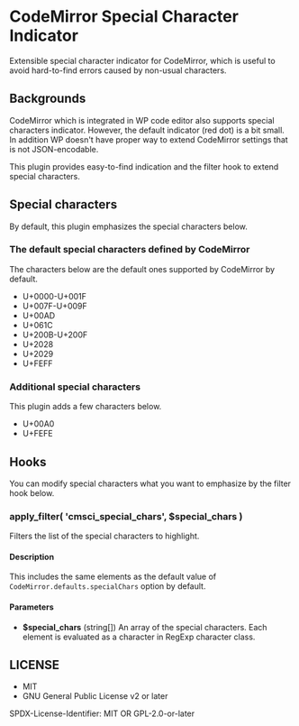 # CodeMirror Special Character Indicator

Extensible special character indicator for CodeMirror, which is useful to avoid hard-to-find errors caused by non-usual characters.

## Backgrounds

CodeMirror which is integrated in WP code editor also supports special characters indicator.
However, the default indicator (red dot) is a bit small. In addition WP doesn't have proper way to extend CodeMirror settings that is not JSON-encodable.

This plugin provides easy-to-find indication and the filter hook to extend special characters.

## Special characters

By default, this plugin emphasizes the special characters below.

### The default special characters defined by CodeMirror

The characters below are the default ones supported by CodeMirror by default.

* U+0000-U+001F
* U+007F-U+009F
* U+00AD
* U+061C
* U+200B-U+200F
* U+2028
* U+2029
* U+FEFF

### Additional special characters

This plugin adds a few characters below.

* U+00A0
* U+FEFE

## Hooks

You can modify special characters what you want to emphasize by the filter hook below.

### apply_filter( 'cmsci_special_chars', $special_chars )

Filters the list of the special characters to highlight.

#### Description

This includes the same elements as the default value of `CodeMirror.defaults.specialChars` option by default.

#### Parameters

* **$special_chars** (string[]) An array of the special characters. Each element is evaluated as a character in RegExp character class.

## LICENSE

* MIT
* GNU General Public License v2 or later

SPDX-License-Identifier: MIT OR GPL-2.0-or-later
